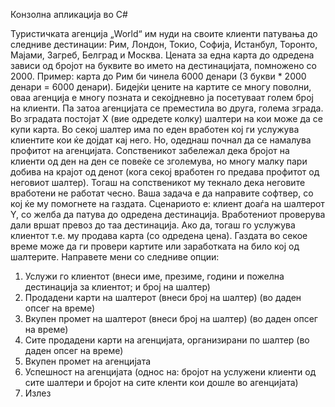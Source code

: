 Конзолна апликација во C#


Туристичката агенција „World“ им нуди на своите клиенти патувања до следниве дестинации: Рим, Лондон, Токио, Софија, Истанбул, Торонто, Мајами, Загреб, Белград и Москва. Цената за една карта до одредена зависи од бројот на буквите во името на дестинацијата, помножено со 2000. Пример: карта до Рим би чинела 6000 денари (3 букви * 2000 денари = 6000 денари).
Бидејќи цените на картите се многу поволни, оваа агенција е многу позната и секојдневно ја посетуваат голем број на клиенти. Па затоа агенцијата се преместила во друга, голема зграда. Во зградата постојат X (вие одредете колку) шалтери на кои може да се купи карта. Во секој шалтер има по еден вработен кој ги услужува клиентите кои ќе дојдат кај него.
Но, одеднаш почнал да се намалува профитот на агенцијата. Сопственикот забележал дека бројот на клиенти од ден на ден се повеќе се зголемува, но многу малку пари добива на крајот од денот (кога секој вработен го предава профитот од неговиот шалтер). Тогаш на сопственикот му текнало дека неговите вработени не работат чесно.
Ваша задача е да направите софтвер, со кој ќе му помогнете на газдата. Сценариото е: клиент доаѓа на шалтерот Y, со желба да патува до одредена дестинација. Вработениот проверува дали вршат превоз до таа дестинација. Ако да, тогаш го услужува клиентот т.е. му продава карта (со одредена цена). Газдата во секое време може да ги провери картите или заработката на било кој од шалтерите.
Направете мени со следниве опции:
1. Услужи го клиентот (внеси име, презиме, години и пожелна дестинација за клиентот; и број на шалтер)
2. Продадени карти на шалтерот (внеси број на шалтер) (во даден опсег на време)
3. Вкупен промет на шалтерот (внеси број на шалтер) (во даден опсег на време)
4. Сите продадени карти на агенцијата, организирани по шалтер (во даден опсег на време)
5. Вкупен промет на агенцијата
6. Успешност на агенцијата (однос на: бројот на услужени клиенти од сите шалтери и бројот на сите кленти кои дошле во агенцијата)
7. Излез
